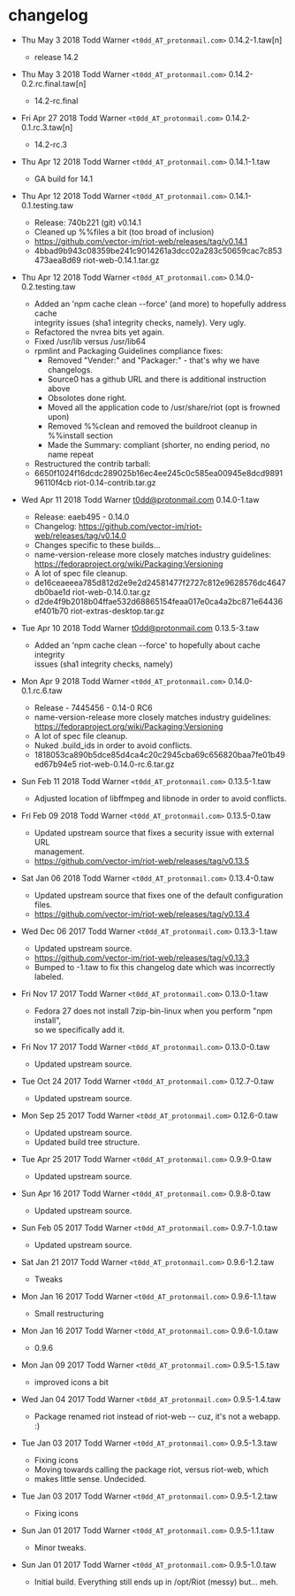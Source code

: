 # changelog
* Thu May 3 2018 Todd Warner `<t0dd_AT_protonmail.com>` 0.14.2-1.taw[n]
  - release 14.2

* Thu May 3 2018 Todd Warner `<t0dd_AT_protonmail.com>` 0.14.2-0.2.rc.final.taw[n]
  - 14.2-rc.final

* Fri Apr 27 2018 Todd Warner `<t0dd_AT_protonmail.com>` 0.14.2-0.1.rc.3.taw[n]
  - 14.2-rc.3

* Thu Apr 12 2018 Todd Warner `<t0dd_AT_protonmail.com>` 0.14.1-1.taw
  - GA build for 14.1

* Thu Apr 12 2018 Todd Warner `<t0dd_AT_protonmail.com>` 0.14.1-0.1.testing.taw
  - Release: 740b221 (git) v0.14.1
  - Cleaned up %%files a bit (too broad of inclusion)
  - https://github.com/vector-im/riot-web/releases/tag/v0.14.1
  - 4bbad9b943c08359be241c9014261a3dcc02a283c50659cac7c853473aea8d69  riot-web-0.14.1.tar.gz

* Thu Apr 12 2018 Todd Warner `<t0dd_AT_protonmail.com>` 0.14.0-0.2.testing.taw
  - Added an 'npm cache clean --force' (and more) to hopefully address cache  
    integrity issues (sha1 integrity checks, namely). Very ugly.
  - Refactored the nvrea bits yet again.
  - Fixed /usr/lib versus /usr/lib64
  - rpmlint and Packaging Guidelines compliance fixes:
    - Removed "Vender:" and "Packager:" - that's why we have changelogs.
    - Source0 has a github URL and there is additional instruction above
    - Obsolotes done right.
    - Moved all the application code to /usr/share/riot (opt is frowned upon)
    - Removed %%clean and removed the buildroot cleanup in %%install section
    - Made the Summary: compliant (shorter, no ending period, no name repeat
  - Restructured the contrib tarball:
  - 6650f1024f16dcdc289025b16ec4ee245c0c585ea00945e8dcd989196110f4cb  riot-0.14-contrib.tar.gz

* Wed Apr 11 2018 Todd Warner <t0dd@protonmail.com> 0.14.0-1.taw
  - Release: eaeb495 - 0.14.0
  - Changelog: https://github.com/vector-im/riot-web/releases/tag/v0.14.0
  - Changes specific to these builds...
  - name-version-release more closely matches industry guidelines:  
    https://fedoraproject.org/wiki/Packaging:Versioning
  - A lot of spec file cleanup.
  - de16ceaeeea785d812d2e9e2d24581477f2727c812e9628576dc4647db0bae1d  riot-web-0.14.0.tar.gz
  - d2de4f9b2018b04ffae532d68865154feaa017e0ca4a2bc871e64436ef401b70  riot-extras-desktop.tar.gz

* Tue Apr 10 2018 Todd Warner <t0dd@protonmail.com> 0.13.5-3.taw
  - Added an 'npm cache clean --force' to hopefully about cache integrity  
    issues (sha1 integrity checks, namely)

* Mon Apr 9 2018 Todd Warner `<t0dd_AT_protonmail.com>` 0.14.0-0.1.rc.6.taw
  - Release - 7445456 - 0.14-0 RC6
  - name-version-release more closely matches industry guidelines:  
    https://fedoraproject.org/wiki/Packaging:Versioning
  - A lot of spec file cleanup.
  - Nuked .build\_ids in order to avoid conflicts.
  - 1818053ca890b5dce85d4ca4c20c2945cba69c656820baa7fe01b49ed67b94e5  riot-web-0.14.0-rc.6.tar.gz

* Sun Feb 11 2018 Todd Warner `<t0dd_AT_protonmail.com>` 0.13.5-1.taw
  - Adjusted location of libffmpeg and libnode in order to avoid conflicts.

* Fri Feb 09 2018 Todd Warner `<t0dd_AT_protonmail.com>` 0.13.5-0.taw
  - Updated upstream source that fixes a security issue with external URL  
    management.
  - https://github.com/vector-im/riot-web/releases/tag/v0.13.5

* Sat Jan 06 2018 Todd Warner `<t0dd_AT_protonmail.com>` 0.13.4-0.taw
  - Updated upstream source that fixes one of the default configuration files.
  - https://github.com/vector-im/riot-web/releases/tag/v0.13.4

* Wed Dec 06 2017 Todd Warner `<t0dd_AT_protonmail.com>` 0.13.3-1.taw
  - Updated upstream source.
  - https://github.com/vector-im/riot-web/releases/tag/v0.13.3
  - Bumped to -1.taw to fix this changelog date which was incorrectly labeled.

* Fri Nov 17 2017 Todd Warner `<t0dd_AT_protonmail.com>` 0.13.0-1.taw
  - Fedora 27 does not install 7zip-bin-linux when you perform "npm install",  
    so we specifically add it.

* Fri Nov 17 2017 Todd Warner `<t0dd_AT_protonmail.com>` 0.13.0-0.taw
  - Updated upstream source.

* Tue Oct 24 2017 Todd Warner `<t0dd_AT_protonmail.com>` 0.12.7-0.taw
  - Updated upstream source.

* Mon Sep 25 2017 Todd Warner `<t0dd_AT_protonmail.com>` 0.12.6-0.taw
  - Updated upstream source.
  - Updated build tree structure.

* Tue Apr 25 2017 Todd Warner `<t0dd_AT_protonmail.com>` 0.9.9-0.taw
  - Updated upstream source.

* Sun Apr 16 2017 Todd Warner `<t0dd_AT_protonmail.com>` 0.9.8-0.taw
  - Updated upstream source.

* Sun Feb 05 2017 Todd Warner `<t0dd_AT_protonmail.com>` 0.9.7-1.0.taw
  - Updated upstream source.

* Sat Jan 21 2017 Todd Warner `<t0dd_AT_protonmail.com>` 0.9.6-1.2.taw
  - Tweaks

* Mon Jan 16 2017 Todd Warner `<t0dd_AT_protonmail.com>` 0.9.6-1.1.taw
  - Small restructuring

* Mon Jan 16 2017 Todd Warner `<t0dd_AT_protonmail.com>` 0.9.6-1.0.taw
  - 0.9.6

* Mon Jan 09 2017 Todd Warner `<t0dd_AT_protonmail.com>` 0.9.5-1.5.taw
  - improved icons a bit

* Wed Jan 04 2017 Todd Warner `<t0dd_AT_protonmail.com>` 0.9.5-1.4.taw
  - Package renamed riot instead of riot-web -- cuz, it's not a webapp. :)

* Tue Jan 03 2017 Todd Warner `<t0dd_AT_protonmail.com>` 0.9.5-1.3.taw
  - Fixing icons
  - Moving towards calling the package riot, versus riot-web, which
  - makes little sense. Undecided.

* Tue Jan 03 2017 Todd Warner `<t0dd_AT_protonmail.com>` 0.9.5-1.2.taw
  - Fixing icons

* Sun Jan 01 2017 Todd Warner `<t0dd_AT_protonmail.com>` 0.9.5-1.1.taw
  - Minor tweaks.

* Sun Jan 01 2017 Todd Warner `<t0dd_AT_protonmail.com>` 0.9.5-1.0.taw
  - Initial build. Everything still ends up in /opt/Riot (messy) but... meh.

